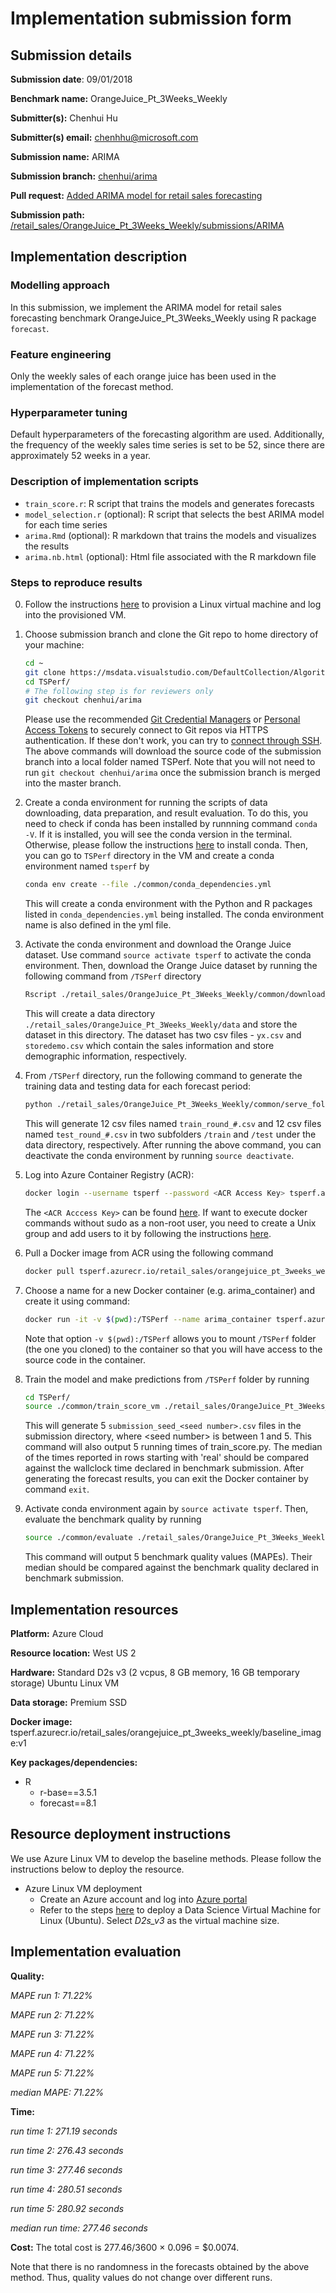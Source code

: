 # Implementation submission form

## Submission details

**Submission date**: 09/01/2018

**Benchmark name:** OrangeJuice_Pt_3Weeks_Weekly

**Submitter(s):** Chenhui Hu

**Submitter(s) email:** chenhhu@microsoft.com

**Submission name:** ARIMA

**Submission branch:** [chenhui/arima](https://msdata.visualstudio.com/AlgorithmsAndDataScience/_git/TSPerf?version=GBchenhui%2Farima)

**Pull request:** [Added ARIMA model for retail sales forecasting](https://msdata.visualstudio.com/AlgorithmsAndDataScience/_git/TSPerf/pullrequest/183407?_a=overview)

**Submission path:** [/retail_sales/OrangeJuice_Pt_3Weeks_Weekly/submissions/ARIMA](https://msdata.visualstudio.com/AlgorithmsAndDataScience/_git/TSPerf?path=%2Fretail_sales%2FOrangeJuice_Pt_3Weeks_Weekly%2Fsubmissions%2FARIMA&version=GBchenhui%2Farima)


## Implementation description

### Modelling approach

In this submission, we implement the ARIMA model for retail sales forecasting benchmark OrangeJuice_Pt_3Weeks_Weekly using R package 
`forecast`. 

### Feature engineering

Only the weekly sales of each orange juice has been used in the implementation of the forecast method.

### Hyperparameter tuning

Default hyperparameters of the forecasting algorithm are used. Additionally, the frequency of the weekly sales time series is set to be 52, 
since there are approximately 52 weeks in a year. 

### Description of implementation scripts

* `train_score.r`: R script that trains the models and generates forecasts
* `model_selection.r` (optional): R script that selects the best ARIMA model for each time series
* `arima.Rmd` (optional): R markdown that trains the models and visualizes the results
* `arima.nb.html` (optional): Html file associated with the R markdown file

### Steps to reproduce results

0. Follow the instructions [here](#resource-deployment-instructions) to provision a Linux virtual machine and log into the provisioned 
VM. 

1. Choose submission branch and clone the Git repo to home directory of your machine:

   ```bash
   cd ~
   git clone https://msdata.visualstudio.com/DefaultCollection/AlgorithmsAndDataScience/_git/TSPerf
   cd TSPerf/
   # The following step is for reviewers only
   git checkout chenhui/arima
   ```

   Please use the recommended [Git Credential Managers](https://docs.microsoft.com/en-us/vsts/repos/git/set-up-credential-managers?view=vsts) or [Personal Access Tokens](https://docs.microsoft.com/en-us/vsts/organizations/accounts/use-personal-access-tokens-to-authenticate?view=vsts) to securely 
   connect to Git repos via HTTPS authentication. If these don't work, you can try to [connect through SSH](https://docs.microsoft.com/en-us/vsts/repos/git/use-ssh-keys-to-authenticate?view=vsts). The above commands will download the 
   source code of the submission branch into a local folder named TSPerf. Note that you will not need to run `git checkout chenhui/arima` once the submission branch is merged into the master branch.


2. Create a conda environment for running the scripts of data downloading, data preparation, and result evaluation. To do this, you need 
to check if conda has been installed by runnning command `conda -V`. If it is installed, you will see the conda version in the terminal. Otherwise, please follow the instructions [here](https://conda.io/docs/user-guide/install/linux.html) to install conda. Then, you can go to `TSPerf` directory in the VM and create a conda environment named `tsperf` by

   ```bash
   conda env create --file ./common/conda_dependencies.yml
   ```
  
   This will create a conda environment with the Python and R packages listed in `conda_dependencies.yml` being installed. The conda 
  environment name is also defined in the yml file. 

3. Activate the conda environment and download the Orange Juice dataset. Use command `source activate tsperf` to activate the conda environment. Then, download the Orange Juice dataset by running the following command from `/TSPerf` directory 

   ```bash
   Rscript ./retail_sales/OrangeJuice_Pt_3Weeks_Weekly/common/download_data.r
   ```

   This will create a data directory `./retail_sales/OrangeJuice_Pt_3Weeks_Weekly/data` and store the dataset in this directory. The dataset has two csv files - `yx.csv` and `storedemo.csv` which contain the sales information and store demographic information, respectively. 

4. From `/TSPerf` directory, run the following command to generate the training data and testing data for each forecast period:

   ```bash
   python ./retail_sales/OrangeJuice_Pt_3Weeks_Weekly/common/serve_folds.py --test --save
   ```

   This will generate 12 csv files named `train_round_#.csv` and 12 csv files named `test_round_#.csv` in two subfolders `/train` and 
   `/test` under the data directory, respectively. After running the above command, you can deactivate the conda environment by running 
   `source deactivate`.

5. Log into Azure Container Registry (ACR):
   
   ```bash
   docker login --username tsperf --password <ACR Access Key> tsperf.azurecr.io
   ```
   
   The `<ACR Acccess Key>` can be found [here](https://ms.portal.azure.com/#@microsoft.onmicrosoft.com/resource/subscriptions/ff18d7a8-962a-406c-858f-49acd23d6c01/resourceGroups/tsperf/providers/Microsoft.ContainerRegistry/registries/tsperf/accessKey). If want to execute docker commands without 
   sudo as a non-root user, you need to create a 
   Unix group and add users to it by following the instructions 
   [here](https://docs.docker.com/install/linux/linux-postinstall/#manage-docker-as-a-non-root-user).

6. Pull a Docker image from ACR using the following command   

   ```bash
   docker pull tsperf.azurecr.io/retail_sales/orangejuice_pt_3weeks_weekly/baseline_image:v1
   ```

7. Choose a name for a new Docker container (e.g. arima_container) and create it using command:   
   
   ```bash
   docker run -it -v $(pwd):/TSPerf --name arima_container tsperf.azurecr.io/retail_sales/orangejuice_pt_3weeks_weekly/baseline_image:v1
   ```
   
   Note that option `-v $(pwd):/TSPerf` allows you to mount `/TSPerf` folder (the one you cloned) to the container so that you will have 
   access to the source code in the container. 

8. Train the model and make predictions from `/TSPerf` folder by running

   ```bash
   cd TSPerf/
   source ./common/train_score_vm ./retail_sales/OrangeJuice_Pt_3Weeks_Weekly/submissions/ARIMA R
   ``` 
 
   This will generate 5 `submission_seed_<seed number>.csv` files in the submission directory, where \<seed number\> 
   is between 1 and 5. This command will also output 5 running times of train_score.py. The median of the times 
   reported in rows starting with 'real' should be compared against the wallclock time declared in benchmark 
   submission. After generating the forecast results, you can exit the Docker container by command `exit`. 

9. Activate conda environment again by `source activate tsperf`. Then, evaluate the benchmark quality by running
   
   ```bash
   source ./common/evaluate ./retail_sales/OrangeJuice_Pt_3Weeks_Weekly/submissions/ARIMA ./retail_sales/OrangeJuice_Pt_3Weeks_Weekly
   ```

   This command will output 5 benchmark quality values (MAPEs). Their median should be compared against the 
   benchmark quality declared in benchmark submission.


## Implementation resources

**Platform:** Azure Cloud 

**Resource location:** West US 2

**Hardware:** Standard D2s v3 (2 vcpus, 8 GB memory, 16 GB temporary storage) Ubuntu Linux VM

**Data storage:** Premium SSD

**Docker image:** tsperf.azurecr.io/retail_sales/orangejuice_pt_3weeks_weekly/baseline_image:v1

**Key packages/dependencies:**  
  * R 
    - r-base==3.5.1  
    - forecast==8.1

## Resource deployment instructions

We use Azure Linux VM to develop the baseline methods. Please follow the instructions below to deploy the resource.
* Azure Linux VM deployment
  - Create an Azure account and log into [Azure portal](portal.azure.com/)
  - Refer to the steps [here](https://docs.microsoft.com/en-us/azure/machine-learning/data-science-virtual-machine/dsvm-ubuntu-intro) to deploy a Data 
  Science Virtual Machine for Linux (Ubuntu). Select *D2s_v3* as the virtual machine size.


## Implementation evaluation

**Quality:** 

*MAPE run 1: 71.22%*

*MAPE run 2: 71.22%*

*MAPE run 3: 71.22%*

*MAPE run 4: 71.22%*

*MAPE run 5: 71.22%*

*median MAPE: 71.22%*

**Time:** 

*run time 1: 271.19 seconds*

*run time 2: 276.43 seconds*

*run time 3: 277.46 seconds*

*run time 4: 280.51 seconds*

*run time 5: 280.92 seconds*

*median run time: 277.46 seconds*

**Cost:** The total cost is 277.46/3600 $\times$ 0.096 = $0.0074.

Note that there is no randomness in the forecasts obtained by the above method. Thus, quality values do not change over 
different runs.
